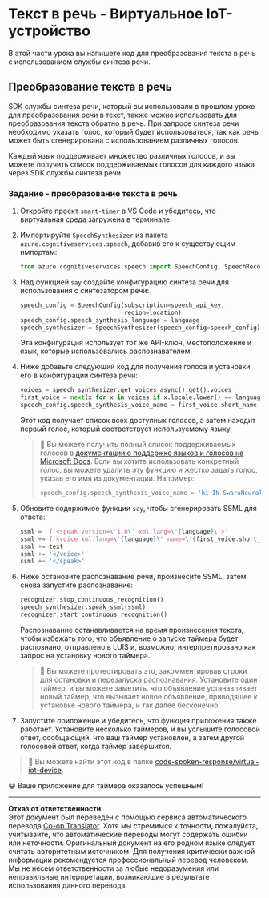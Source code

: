 <!--
CO_OP_TRANSLATOR_METADATA:
{
  "original_hash": "7966848a1f870e4c42edb4db67b13c57",
  "translation_date": "2025-08-27T00:17:11+00:00",
  "source_file": "6-consumer/lessons/3-spoken-feedback/virtual-device-text-to-speech.md",
  "language_code": "ru"
}
-->
# Текст в речь - Виртуальное IoT-устройство

В этой части урока вы напишете код для преобразования текста в речь с использованием службы синтеза речи.

## Преобразование текста в речь

SDK службы синтеза речи, который вы использовали в прошлом уроке для преобразования речи в текст, также можно использовать для преобразования текста обратно в речь. При запросе синтеза речи необходимо указать голос, который будет использоваться, так как речь может быть сгенерирована с использованием различных голосов.

Каждый язык поддерживает множество различных голосов, и вы можете получить список поддерживаемых голосов для каждого языка через SDK службы синтеза речи.

### Задание - преобразование текста в речь

1. Откройте проект `smart-timer` в VS Code и убедитесь, что виртуальная среда загружена в терминале.

1. Импортируйте `SpeechSynthesizer` из пакета `azure.cognitiveservices.speech`, добавив его к существующим импортам:

    ```python
    from azure.cognitiveservices.speech import SpeechConfig, SpeechRecognizer, SpeechSynthesizer
    ```

1. Над функцией `say` создайте конфигурацию синтеза речи для использования с синтезатором речи:

    ```python
    speech_config = SpeechConfig(subscription=speech_api_key,
                                 region=location)
    speech_config.speech_synthesis_language = language
    speech_synthesizer = SpeechSynthesizer(speech_config=speech_config)
    ```

    Эта конфигурация использует тот же API-ключ, местоположение и язык, которые использовались распознавателем.

1. Ниже добавьте следующий код для получения голоса и установки его в конфигурации синтеза речи:

    ```python
    voices = speech_synthesizer.get_voices_async().get().voices
    first_voice = next(x for x in voices if x.locale.lower() == language.lower())
    speech_config.speech_synthesis_voice_name = first_voice.short_name
    ```

    Этот код получает список всех доступных голосов, а затем находит первый голос, который соответствует используемому языку.

    > 💁 Вы можете получить полный список поддерживаемых голосов в [документации о поддержке языков и голосов на Microsoft Docs](https://docs.microsoft.com/azure/cognitive-services/speech-service/language-support?WT.mc_id=academic-17441-jabenn#text-to-speech). Если вы хотите использовать конкретный голос, вы можете удалить эту функцию и жестко задать голос, указав его имя из документации. Например:
    >
    > ```python
    > speech_config.speech_synthesis_voice_name = 'hi-IN-SwaraNeural'
    > ```

1. Обновите содержимое функции `say`, чтобы сгенерировать SSML для ответа:

    ```python
    ssml =  f'<speak version=\'1.0\' xml:lang=\'{language}\'>'
    ssml += f'<voice xml:lang=\'{language}\' name=\'{first_voice.short_name}\'>'
    ssml += text
    ssml += '</voice>'
    ssml += '</speak>'
    ```

1. Ниже остановите распознавание речи, произнесите SSML, затем снова запустите распознавание:

    ```python
    recognizer.stop_continuous_recognition()
    speech_synthesizer.speak_ssml(ssml)
    recognizer.start_continuous_recognition()
    ```

    Распознавание останавливается на время произнесения текста, чтобы избежать того, что объявление о запуске таймера будет распознано, отправлено в LUIS и, возможно, интерпретировано как запрос на установку нового таймера.

    > 💁 Вы можете протестировать это, закомментировав строки для остановки и перезапуска распознавания. Установите один таймер, и вы можете заметить, что объявление устанавливает новый таймер, что вызывает новое объявление, приводящее к установке нового таймера, и так далее бесконечно!

1. Запустите приложение и убедитесь, что функция приложения также работает. Установите несколько таймеров, и вы услышите голосовой ответ, сообщающий, что ваш таймер установлен, а затем другой голосовой ответ, когда таймер завершится.

> 💁 Вы можете найти этот код в папке [code-spoken-response/virtual-iot-device](../../../../../6-consumer/lessons/3-spoken-feedback/code-spoken-response/virtual-iot-device).

😀 Ваше приложение для таймера оказалось успешным!

---

**Отказ от ответственности**:  
Этот документ был переведен с помощью сервиса автоматического перевода [Co-op Translator](https://github.com/Azure/co-op-translator). Хотя мы стремимся к точности, пожалуйста, учитывайте, что автоматические переводы могут содержать ошибки или неточности. Оригинальный документ на его родном языке следует считать авторитетным источником. Для получения критически важной информации рекомендуется профессиональный перевод человеком. Мы не несем ответственности за любые недоразумения или неправильные интерпретации, возникающие в результате использования данного перевода.